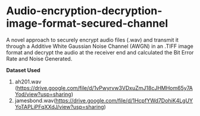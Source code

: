 # Audio-encryption-decryption-image-format-secured-channel
A novel approach to securely encrypt audio files (.wav) and transmit it through a Additive White Gaussian Noise Channel (AWGN) in an .TIFF image format and decrypt the audio at the receiver end and calculated the Bit Error Rate and Noise Generated.

**Dataset Used**
1. ah201.wav (https://drive.google.com/file/d/1vPwyrvw3VDxuZmJ18cJHMHom65y7AYod/view?usp=sharing)
2. jamesbond.wav(https://drive.google.com/file/d/1HcpfYWd7DohiK4LgUYYoTAPLiPFqXXdJ/view?usp=sharing)

